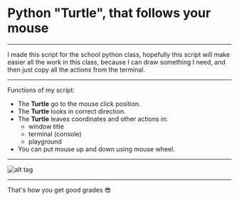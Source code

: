 # Python "Turtle", that follows your mouse
___
I made this script for the school python class, hopefully this script will make easier all the work in this class, because I can draw something I need, and then just copy all the actions from the terminal. 
___
Functions of my script:
* The **Turtle** go to the mouse click position.
* The **Turtle** looks in correct direction.
* The **Turtle** leaves coordinates and other actions in:
  * window title
  * terminal (console)
  * playground
* You can put mouse up and down using mouse wheel.
___
![alt tag](https://prnt.sc/11xfegg "Example")
___
That's how you get good grades 😎